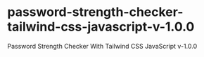 # password-strength-checker-tailwind-css-javascript-v-1.0.0
Password Strength Checker With Tailwind CSS JavaScript v-1.0.0

